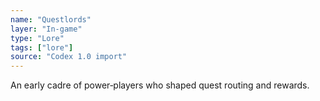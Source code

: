 ```yaml
---
name: "Questlords"
layer: "In-game"
type: "Lore"
tags: ["lore"]
source: "Codex 1.0 import"
---
```

An early cadre of power‑players who shaped quest routing and rewards.
